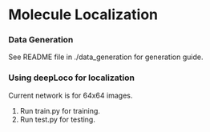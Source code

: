 # Molecule Localization

### Data Generation ###
See README file in ./data_generation for generation guide.

### Using deepLoco for localization ###
Current network is for 64x64 images.
1. Run train.py for training.
2. Run test.py for testing.
